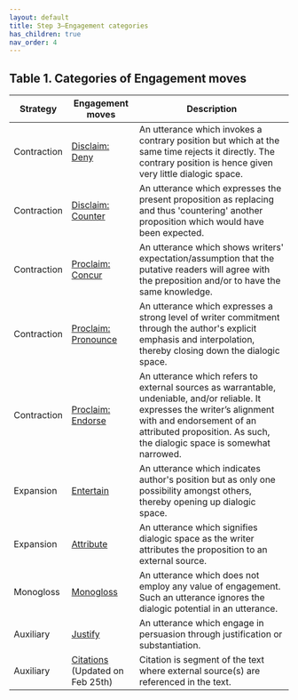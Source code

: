 ```yaml
---
layout: default
title: Step 3–Engagement categories
has_children: true
nav_order: 4
---
```



## Table 1. Categories of Engagement moves

| Strategy    | Engagement moves                                            | Description                                                                                                                                                                                                                          |
| ----------- | ----------------------------------------------------------- | ------------------------------------------------------------------------------------------------------------------------------------------------------------------------------------------------------------------------------------ |
| Contraction | [Disclaim: Deny](3_Categories/DENY.md)                      | An utterance which invokes a contrary position but which at the same time rejects it directly. The contrary position is hence given very little dialogic space.                                                                      |
| Contraction | [Disclaim: Counter](3_Categories/COUNTER.md)                | An utterance which expresses the present proposition as replacing and thus 'countering' another proposition which would have been expected.                                                                                          |
| Contraction | [Proclaim: Concur](3_Categories/CONCUR.md)                  | An utterance which shows writers' expectation/assumption that the putative readers will agree with the preposition and/or to have the same knowledge.                                                                                |
| Contraction | [Proclaim: Pronounce](3_Categories/PRONOUNCE.md)            | An utterance which expresses a strong level of writer commitment through the author's explicit emphasis and interpolation, thereby closing down the dialogic space.                                                                  |
| Contraction | [Proclaim: Endorse](3_Categories/ENDORSE.md)                | An utterance which refers to external sources as warrantable, undeniable,  and/or reliable. It expresses the writer’s alignment with and endorsement of an attributed proposition. As such, the dialogic space is somewhat narrowed. |
| Expansion   | [Entertain](3_Categories/ENTERTAIN.md)                      | An utterance which indicates author's position but as only one possibility amongst others, thereby opening up dialogic space.                                                                                                        |
| Expansion   | [Attribute](3_Categories/ATTRIBUTE.md)                      | An utterance which signifies dialogic space as the writer attributes the proposition to an external source.                                                                                                                          |
| Monogloss   | [Monogloss](3_Categories/MONOGLOSS.md)                      | An utterance which does not employ any value of engagement. Such an utterance ignores the dialogic potential in an utterance.                                                                                                        |
| Auxiliary   | [Justify](3_Categories/JUSTIFY.md)                          | An utterance which engage in persuasion through justification or substantiation.                                                                                                                                                     |
| Auxiliary   | [Citations](3_Categories/CITATION.md) (Updated on Feb 25th) | Citation is segment of the text where external source(s) are referenced in the text.                                                                                                                                                 |


